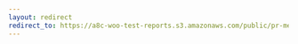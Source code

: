 ```yaml
---
layout: redirect
redirect_to: https://a8c-woo-test-reports.s3.amazonaws.com/public/pr-merge/39748/e2e/index.html
---
```

